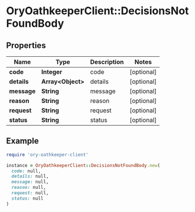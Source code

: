 # OryOathkeeperClient::DecisionsNotFoundBody

## Properties

| Name | Type | Description | Notes |
| ---- | ---- | ----------- | ----- |
| **code** | **Integer** | code | [optional] |
| **details** | **Array&lt;Object&gt;** | details | [optional] |
| **message** | **String** | message | [optional] |
| **reason** | **String** | reason | [optional] |
| **request** | **String** | request | [optional] |
| **status** | **String** | status | [optional] |

## Example

```ruby
require 'ory-oathkeeper-client'

instance = OryOathkeeperClient::DecisionsNotFoundBody.new(
  code: null,
  details: null,
  message: null,
  reason: null,
  request: null,
  status: null
)
```

